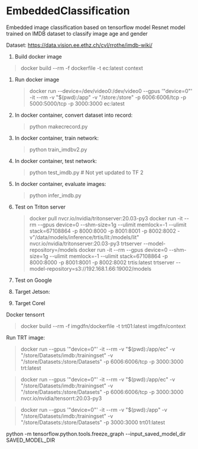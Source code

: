 # EmbeddedClassification
Embedded image classification based on tensorflow model
Resnet model trained on IMDB dataset to classify image age and gender

Dataset: https://data.vision.ee.ethz.ch/cvl/rrothe/imdb-wiki/

1. Build docker image
> docker build --rm -f dockerfile -t ec:latest context

1. Run docker image
   > docker run --device=/dev/video0:/dev/video0 --gpus '"device=0"' -it --rm -v "$(pwd):/app" -v "/store:/store" -p 6006:6006/tcp -p 5000:5000/tcp -p 3000:3000 ec:latest

1. In docker container, convert dataset into record:
   > python makecrecord.py
1. In docker container, train network:
   > python train_imdbv2.py
1. In docker container, test network:
   > python test_imdb.py # Not yet updated to TF 2
1. In docker container, evaluate images:
   > python infer_imdb.py
1. Test on Triton server
   > docker pull nvcr.io/nvidia/tritonserver:20.03-py3
   > docker run -it --rm --gpus device=0 --shm-size=1g --ulimit memlock=-1 --ulimit stack=67108864 -p 8000:8000 -p 8001:8001 -p 8002:8002 -v"/data/models/inference/trtis/lit:/models/lit" nvcr.io/nvidia/tritonserver:20.03-py3 trtserver --model-repository=/models
   > docker run -it --rm --gpus device=0 --shm-size=1g --ulimit memlock=-1 --ulimit stack=67108864 -p 8000:8000 -p 8001:8001 -p 8002:8002 trtis:latest trtserver --model-repository=s3://192.168.1.66:19002/models

1. Test on Google 
1. Target Jetson:
1. Target Corel




Docker tensorrt
> docker build --rm -f imgdfn/dockerfile -t trt01:latest imgdfn/context

Run TRT image:
> docker run --gpus '"device=0"' -it --rm -v "$(pwd):/app/ec" -v "/store/Datasets/imdb:/trainingset" -v "/store/Datasets:/store/Datasets" -p 6006:6006/tcp -p 3000:3000 trt:latest

> docker run --gpus '"device=0"' -it --rm -v "$(pwd):/app/ec" -v "/store/Datasets/imdb:/trainingset" -v "/store/Datasets:/store/Datasets" -p 6006:6006/tcp -p 3000:3000 nvcr.io/nvidia/tensorrt:20.03-py3

> docker run --gpus '"device=0"' -it --rm -v "$(pwd):/app" -v "/store/Datasets/imdb:/trainingset" -v "/store/Datasets:/store/Datasets" -p 3000:3000 trt01:latest



python -m tensorflow.python.tools.freeze_graph --input_saved_model_dir SAVED_MODEL_DIR